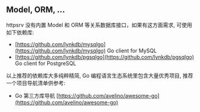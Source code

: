## Model, ORM, ...

httpsrv 没有内置 Model 和 ORM 等关系数据库接口，如果有这方面需求, 可使用如下依赖库:

* [https://github.com/lynkdb/mysqlgo](https://github.com/lynkdb/mysqlgo) Go client for MySQL
* [https://github.com/lynkdb/pgsqlgo](https://github.com/lynkdb/pgsqlgo) Go client for PostgreSQL


以上推荐的依赖库大多纯粹精简, Go 编程语言生态系统里包含大量优秀项目, 推荐一个项目导航清单供参考: 

* Go 第三方库导航 [https://github.com/avelino/awesome-go](https://github.com/avelino/awesome-go)

